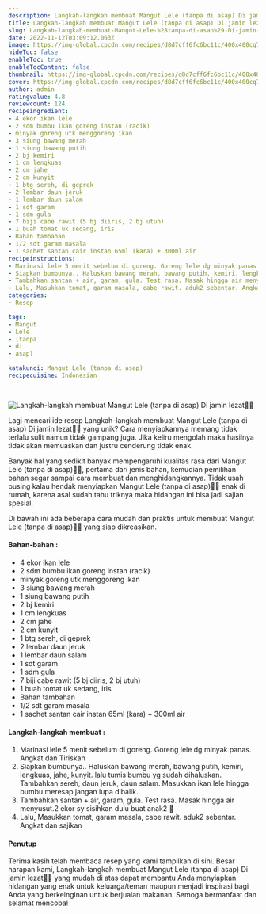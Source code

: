 ```yaml
---
description: Langkah-langkah membuat Mangut Lele (tanpa di asap) Di jamin lezat"
title: Langkah-langkah membuat Mangut Lele (tanpa di asap) Di jamin lezat
slug: Langkah-langkah-membuat-Mangut-Lele-%28tanpa-di-asap%29-Di-jamin-lezat
date: 2022-11-12T03:09:12.063Z
image: https://img-global.cpcdn.com/recipes/d8d7cff6fc6bc11c/400x400cq70/photo.jpg
hideToc: false
enableToc: true
enableTocContent: false
thumbnail: https://img-global.cpcdn.com/recipes/d8d7cff6fc6bc11c/400x400cq70/photo.jpg
cover: https://img-global.cpcdn.com/recipes/d8d7cff6fc6bc11c/400x400cq70/photo.jpg
author: admin
ratingvalue: 4.8
reviewcount: 124
recipeingredient:
- 4 ekor ikan lele
- 2 sdm bumbu ikan goreng instan (racik)
- minyak goreng utk menggoreng ikan
- 3 siung bawang merah
- 1 siung bawang putih
- 2 bj kemiri
- 1 cm lengkuas
- 2 cm jahe
- 2 cm kunyit
- 1 btg sereh, di geprek
- 2 lembar daun jeruk
- 1 lembar daun salam
- 1 sdt garam
- 1 sdm gula
- 7 biji cabe rawit (5 bj diiris, 2 bj utuh)
- 1 buah tomat uk sedang, iris
- Bahan tambahan
- 1/2 sdt garam masala
- 1 sachet santan cair instan 65ml (kara) + 300ml air
recipeinstructions:
- Marinasi lele 5 menit sebelum di goreng. Goreng lele dg minyak panas. Angkat dan Tiriskan
- Siapkan bumbunya.. Haluskan bawang merah, bawang putih, kemiri, lengkuas, jahe, kunyit. lalu tumis bumbu yg sudah dihaluskan. Tambahkan sereh, daun jeruk, daun salam. Masukkan ikan lele hingga bumbu meresap jangan lupa dibalik.
- Tambahkan santan + air, garam, gula. Test rasa. Masak hingga air menyusut.2 ekor sy sisihkan dulu buat anak2 🤭
- Lalu, Masukkan tomat, garam masala, cabe rawit. aduk2 sebentar. Angkat dan sajikan
categories:
- Resep

tags:
- Mangut
- Lele
- (tanpa
- di
- asap)

katakunci: Mangut Lele (tanpa di asap)
recipecuisine: Indonesian

---
```


![Langkah-langkah membuat Mangut Lele (tanpa di asap) Di jamin lezat👩‍🍳](https://img-global.cpcdn.com/recipes/d8d7cff6fc6bc11c/400x400cq70/photo.jpg)

Lagi mencari ide resep Langkah-langkah membuat Mangut Lele (tanpa di asap) Di jamin lezat👩‍🍳 yang unik? Cara menyiapkannya memang tidak terlalu sulit namun tidak gampang juga. Jika keliru mengolah maka hasilnya tidak akan memuaskan dan justru cenderung tidak enak.

Banyak hal yang sedikit banyak mempengaruhi kualitas rasa dari Mangut Lele (tanpa di asap)👩‍🍳, pertama dari jenis bahan, kemudian pemilihan bahan segar sampai cara membuat dan menghidangkannya. Tidak usah pusing kalau hendak menyiapkan Mangut Lele (tanpa di asap)👩‍🍳 enak di rumah, karena asal sudah tahu triknya maka hidangan ini bisa jadi sajian spesial.

Di bawah ini ada beberapa cara mudah dan praktis untuk membuat Mangut Lele (tanpa di asap)👩‍🍳 yang siap dikreasikan.

<!--inarticleads1-->

#### Bahan-bahan :

- 4 ekor ikan lele
- 2 sdm bumbu ikan goreng instan (racik)
- minyak goreng utk menggoreng ikan
- 3 siung bawang merah
- 1 siung bawang putih
- 2 bj kemiri
- 1 cm lengkuas
- 2 cm jahe
- 2 cm kunyit
- 1 btg sereh, di geprek
- 2 lembar daun jeruk
- 1 lembar daun salam
- 1 sdt garam
- 1 sdm gula
- 7 biji cabe rawit (5 bj diiris, 2 bj utuh)
- 1 buah tomat uk sedang, iris
- Bahan tambahan
- 1/2 sdt garam masala
- 1 sachet santan cair instan 65ml (kara) + 300ml air

<!--inarticleads2-->

#### Langkah-langkah membuat :

1. Marinasi lele 5 menit sebelum di goreng. Goreng lele dg minyak panas. Angkat dan Tiriskan
1. Siapkan bumbunya.. Haluskan bawang merah, bawang putih, kemiri, lengkuas, jahe, kunyit. lalu tumis bumbu yg sudah dihaluskan. Tambahkan sereh, daun jeruk, daun salam. Masukkan ikan lele hingga bumbu meresap jangan lupa dibalik.
1. Tambahkan santan + air, garam, gula. Test rasa. Masak hingga air menyusut.2 ekor sy sisihkan dulu buat anak2 🤭
1. Lalu, Masukkan tomat, garam masala, cabe rawit. aduk2 sebentar. Angkat dan sajikan

#### Penutup

Terima kasih telah membaca resep yang kami tampilkan di sini. Besar harapan kami, Langkah-langkah membuat Mangut Lele (tanpa di asap) Di jamin lezat👩‍🍳 yang mudah di atas dapat membantu Anda menyiapkan hidangan yang enak untuk keluarga/teman maupun menjadi inspirasi bagi Anda yang berkeinginan untuk berjualan makanan. Semoga bermanfaat dan selamat mencoba!